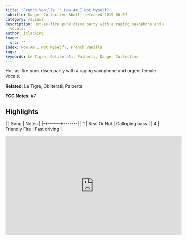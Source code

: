 ```yaml
---
title: 'French Vanilla :: How Am I Not Myself?'
subtitle: Danger Collective &bull; released 2019-06-07
category: reviews
description: Hot-as-fire punk disco party with a raging saxophone and urgent female
  vocals.
author: jclacking
image:
  src: ''
index: How Am I Not Myself?, French Vanilla
tags: ''
keywords: Le Tigre, Obliterati, Palberta, Danger Collective
---
```

Hot-as-fire punk disco party with a raging saxophone and urgent female vocals.<!--more-->

**Related**: Le Tigre, Obliterati, Palberta

**FCC Notes**: #7

## Highlights

| | Song | Notes |
|-+------+-------|
| 1 | Real Or Not | Galloping bass |
| 4 | Friendly Fire | Fast driving |

<div class="tlo-detail-video"><iframe width="560" height="315" src="https://www.youtube.com/embed/fOzfIX1Gy9g" frameborder="0" allow="autoplay; encrypted-media" allowfullscreen></iframe></div>

